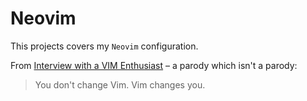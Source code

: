 # Neovim
This projects covers my `Neovim` configuration.

From [Interview with a VIM Enthusiast](https://www.youtube.com/watch?v=9n1dtmzqnCU) – a parody which isn't a parody:
> You don't change Vim. Vim changes you.
